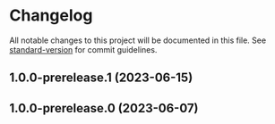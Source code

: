 # Changelog

All notable changes to this project will be documented in this file. See [standard-version](https://github.com/conventional-changelog/standard-version) for commit guidelines.

## 1.0.0-prerelease.1 (2023-06-15)

## 1.0.0-prerelease.0 (2023-06-07)
